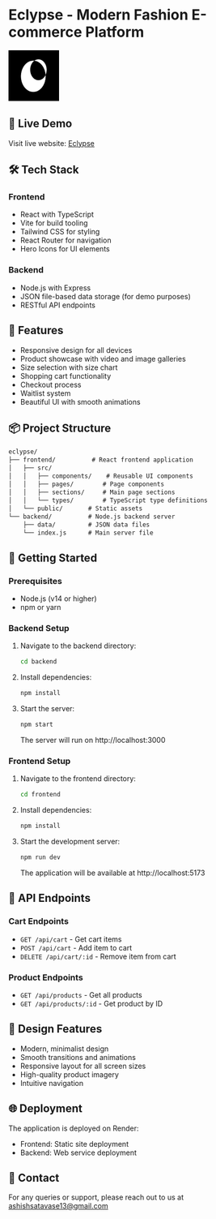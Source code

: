 # Eclypse - Modern Fashion E-commerce Platform

<img src="/frontend/public/logo.png" alt="Eclypse Logo" width="100" height="100" />

## 🌟 Live Demo
Visit live website: [Eclypse](https://eclypse-3ccc.onrender.com/)

## 🛠️ Tech Stack

### Frontend
- React with TypeScript
- Vite for build tooling
- Tailwind CSS for styling
- React Router for navigation
- Hero Icons for UI elements

### Backend
- Node.js with Express
- JSON file-based data storage (for demo purposes)
- RESTful API endpoints

## 🎯 Features
- Responsive design for all devices
- Product showcase with video and image galleries
- Size selection with size chart
- Shopping cart functionality
- Checkout process
- Waitlist system
- Beautiful UI with smooth animations

## 📦 Project Structure
```
eclypse/
├── frontend/          # React frontend application
│   ├── src/
│   │   ├── components/    # Reusable UI components
│   │   ├── pages/        # Page components
│   │   ├── sections/     # Main page sections
│   │   └── types/        # TypeScript type definitions
│   └── public/       # Static assets
└── backend/          # Node.js backend server
    ├── data/         # JSON data files
    └── index.js      # Main server file
```

## 🚀 Getting Started

### Prerequisites
- Node.js (v14 or higher)
- npm or yarn

### Backend Setup
1. Navigate to the backend directory:
   ```bash
   cd backend
   ```
2. Install dependencies:
   ```bash
   npm install
   ```
3. Start the server:
   ```bash
   npm start
   ```
   The server will run on http://localhost:3000

### Frontend Setup
1. Navigate to the frontend directory:
   ```bash
   cd frontend
   ```
2. Install dependencies:
   ```bash
   npm install
   ```
3. Start the development server:
   ```bash
   npm run dev
   ```
   The application will be available at http://localhost:5173

## 🔄 API Endpoints

### Cart Endpoints
- `GET /api/cart` - Get cart items
- `POST /api/cart` - Add item to cart
- `DELETE /api/cart/:id` - Remove item from cart

### Product Endpoints
- `GET /api/products` - Get all products
- `GET /api/products/:id` - Get product by ID

## 🎨 Design Features
- Modern, minimalist design
- Smooth transitions and animations
- Responsive layout for all screen sizes
- High-quality product imagery
- Intuitive navigation

## 🌐 Deployment
The application is deployed on Render:
- Frontend: Static site deployment
- Backend: Web service deployment

## 👥 Contact
For any queries or support, please reach out to us at [ashishsatavase13@gmail.com](mailto:ashishsatavase13@gmail.com) 